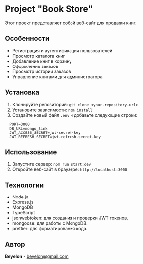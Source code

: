 # Project "Book Store"

Этот проект представляет собой веб-сайт для продажи книг.

## **Особенности**

- Регистрация и аутентификация пользователей
- Просмотр каталога книг
- Добавление книг в корзину
- Оформление заказов
- Просмотр истории заказов
- Управление книгами для администратора

## Установка

1. Клонируйте репозиторий: `git clone <your-repository-url>`
2. Установите зависимости: `npm install`
3. Создайте новый файл `.env` и добавьте следующие строки:
 ```
   PORT=3000
   DB_URL=mongo_link
   JWT_ACCESS_SECRET=jwt-secret-key
   JWT_REFRESH_SECRET=jwt-refresh-secret-key
   ```
## Использование

1. Запустите сервер: `npm run start:dev`
2. Откройте веб-сайт в браузере: `http://localhost:3000`

## Технологии

- Node.js
- Express.js
- MongoDB
- TypeScript
- jsonwebtoken: для создания и проверки JWT токенов.
- mongoose: для работы с MongoDB.
- prettier: для форматирования кода.

## Автор

**Beyelon** - beyelon@gmail.com
